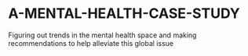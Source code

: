 # A-MENTAL-HEALTH-CASE-STUDY
Figuring out trends in the mental health space and making recommendations to help alleviate this global issue
